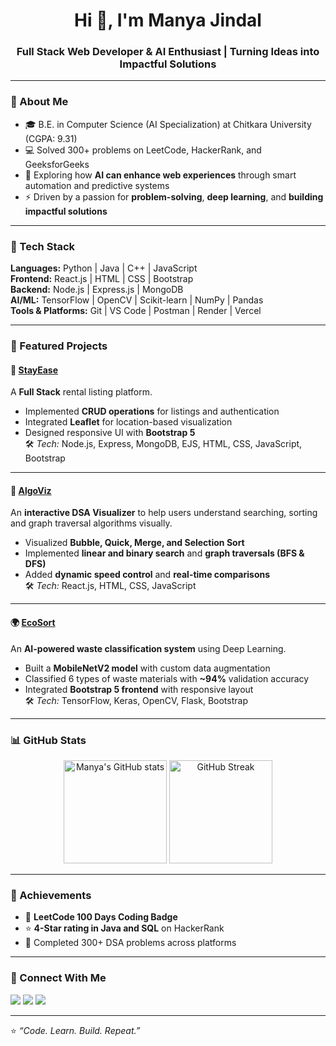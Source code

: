 <h1 align="center">Hi 👋, I'm Manya Jindal</h1>
<h3 align="center">Full Stack Web Developer & AI Enthusiast | Turning Ideas into Impactful Solutions</h3>

---

### 💫 About Me
- 🎓 B.E. in Computer Science (AI Specialization) at Chitkara University (CGPA: 9.31)  
- 💻 Solved 300+ problems on LeetCode, HackerRank, and GeeksforGeeks  
- 🌱 Exploring how **AI can enhance web experiences** through smart automation and predictive systems  
- ⚡ Driven by a passion for **problem-solving**, **deep learning**, and **building impactful solutions**


---

### 🧠 Tech Stack
**Languages:** Python | Java | C++ | JavaScript  
**Frontend:** React.js | HTML | CSS | Bootstrap  
**Backend:** Node.js | Express.js | MongoDB  
**AI/ML:** TensorFlow | OpenCV | Scikit-learn | NumPy | Pandas  
**Tools & Platforms:** Git | VS Code | Postman | Render | Vercel  

---

### 🚀 Featured Projects

#### 🏡 [StayEase](https://github.com/ManyaJindal511/StayEase)
A **Full Stack** rental listing platform.  
- Implemented **CRUD operations** for listings and authentication
- Integrated **Leaflet** for location-based visualization  
- Designed responsive UI with **Bootstrap 5**  
🛠️ *Tech:* Node.js, Express, MongoDB, EJS, HTML, CSS, JavaScript, Bootstrap  

---

#### 🧩 [AlgoViz](https://github.com/ManyaJindal511/AlgoViz)
An **interactive DSA Visualizer** to help users understand searching, sorting and graph traversal algorithms visually.  
- Visualized **Bubble, Quick, Merge, and Selection Sort**
- Implemented **linear and binary search** and **graph traversals (BFS & DFS)**
- Added **dynamic speed control** and **real-time comparisons**  
🛠️ *Tech:* React.js, HTML, CSS, JavaScript  

---

#### 🌍 [EcoSort](https://github.com/ManyaJindal511/EcoSort)
An **AI-powered waste classification system** using Deep Learning.  
- Built a **MobileNetV2 model** with custom data augmentation  
- Classified 6 types of waste materials with **~94%** validation accuracy  
- Integrated **Bootstrap 5 frontend** with responsive layout  
🛠️ *Tech:* TensorFlow, Keras, OpenCV, Flask, Bootstrap  

---

### 📊 GitHub Stats
<p align="center">
  <img src="https://github-readme-stats.vercel.app/api?username=ManyaJindal511&show_icons=true&theme=radical" alt="Manya's GitHub stats" height="165"/>
  <img src="https://github-readme-streak-stats.herokuapp.com/?user=ManyaJindal511&theme=radical" alt="GitHub Streak" height="165"/>
</p>

---

### 🏅 Achievements
- 🥇 **LeetCode 100 Days Coding Badge**
- ⭐ **4-Star rating in Java and SQL** on HackerRank
- 🧠 Completed 300+ DSA problems across platforms

---

### 🤝 Connect With Me
<p align="left">
  <a href="https://www.linkedin.com/in/manyajindal05/" target="_blank"><img src="https://img.shields.io/badge/LinkedIn-blue?style=for-the-badge&logo=linkedin"></a>
  <a href="mailto:jindalmanya511@gmail.com"><img src="https://img.shields.io/badge/Email-red?style=for-the-badge&logo=gmail"></a>
  <a href="https://github.com/ManyaJindal511"><img src="https://img.shields.io/badge/GitHub-black?style=for-the-badge&logo=github"></a>
</p>

---

⭐ *“Code. Learn. Build. Repeat.”*
